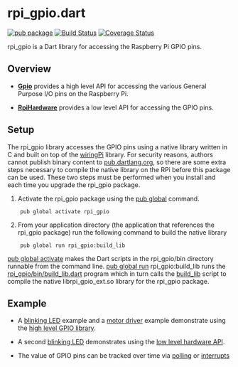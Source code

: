 # rpi_gpio.dart

[![pub package](https://img.shields.io/pub/v/rpi_gpio.svg)](https://pub.dartlang.org/packages/rpi_gpio)
[![Build Status](https://travis-ci.org/danrubel/rpi_gpio.dart.svg?branch=master)](https://travis-ci.org/danrubel/rpi_gpio.dart)
[![Coverage Status](https://coveralls.io/repos/danrubel/rpi_gpio.dart/badge.svg?branch=master&service=github)](https://coveralls.io/github/danrubel/rpi_gpio.dart?branch=master)

rpi_gpio is a Dart library for accessing the Raspberry Pi GPIO pins.

## Overview

 * [__Gpio__](lib/rpi_gpio.dart) provides a high level API for accessing
   the various General Purpose I/O pins on the Raspberry Pi.
 
 * [__RpiHardware__](lib/rpi_hardware.dart) provides a low level API
   for accessing the GPIO pins.

## Setup

The rpi_gpio library accesses the GPIO pins using a native library written
in C and built on top of the [wiringPi](http://wiringpi.com/) library.
For security reasons, authors cannot publish binary content
to [pub.dartlang.org](https://pub.dartlang.org/), so there are some extra
steps necessary to compile the native library on the RPi before this package
can be used. These two steps must be performed when you install and each time
you upgrade the rpi_gpio package.

1) Activate the rpi_gpio package using the
[pub global](https://www.dartlang.org/tools/pub/cmd/pub-global.html) command.
```
    pub global activate rpi_gpio
```

2) From your application directory (the application that references
the rpi_gpio package) run the following command to build the native library
```
    pub global run rpi_gpio:build_lib
```

[pub global activate](https://www.dartlang.org/tools/pub/cmd/pub-global.html#activating-a-package)
makes the Dart scripts in the rpi_gpio/bin directory runnable
from the command line. 
[pub global run](https://www.dartlang.org/tools/pub/cmd/pub-global.html#running-a-script)
rpi_gpio:build_lib runs the [rpi_gpio/bin/build_lib.dart](bin/build_lib.dart)
program which in turn calls the [build_lib](lib/src/native/build_lib) script
to compile the native librpi_gpio_ext.so library for the rpi_gpio package.

## Example

 * A [blinking LED](example/blink_sample.dart) example
   and a [motor driver](example/pwm_motor_sample.dart) example
   demonstrate using the [high level GPIO library](lib/rpi_gpio.dart).
 
 * A second [blinking LED](example/blink_sample_hardware_api.dart)
   demonstrates using the [low level hardware API](lib/rpi_hardware.dart).

 * The value of GPIO pins can be tracked over time
   via [polling](example/polling.dart) or [interrupts](example/interrupts.dart)

